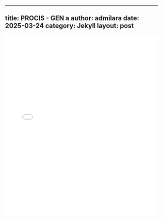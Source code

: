 
---
title: PROCIS - GEN a
author: admilara
date: 2025-03-24
category: Jekyll
layout: post
---

<div class="wide-graph">
    <iframe src="{ site.baseurl }/hrvoje-procis-htmls/procis-gen-a.html" width="100%" height="600px" frameborder="0"></iframe>
</div>